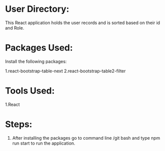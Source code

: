 # User Directory:

This React application holds the user records and is sorted based on their id and Role.

# Packages Used:

Install the following packages:

1.react-bootstrap-table-next
2.react-bootstrap-table2-filter

# Tools Used:

1.React

# Steps:

1. After installing the packages go to command line /git bash and type npm run start to run the application.
